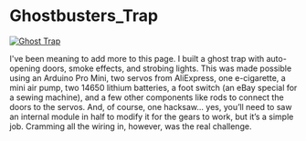 # Ghostbusters_Trap

[![Ghost Trap](https://img.youtube.com/vi/yX817zeQUPU/0.jpg)](https://www.youtube.com/watch?v=yX817zeQUPU)

I've been meaning to add more to this page. I built a ghost trap with auto-opening doors, smoke effects, and strobing lights. This was made possible using an Arduino Pro Mini, two servos from AliExpress, one e-cigarette, a mini air pump, two 14650 lithium batteries, a foot switch (an eBay special for a sewing machine), and a few other components like rods to connect the doors to the servos. And, of course, one hacksaw... yes, you’ll need to saw an internal module in half to modify it for the gears to work, but it’s a simple job. Cramming all the wiring in, however, was the real challenge.
